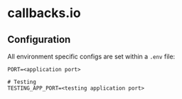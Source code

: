 # callbacks.io

## Configuration

All environment specific configs are set within a ``.env`` file:

    PORT=<application port>

    # Testing
    TESTING_APP_PORT=<testing application port>

